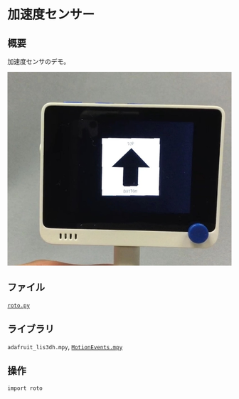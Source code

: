 # 加速度センサー

## 概要
加速度センサのデモ。

[![YouTube](./roto.jpg)](https://www.youtube.com/watch?v=DdqUJ4dByI4)

## ファイル
   [`roto.py`](/CIRCUITPY/roto.py)

## ライブラリ
   `adafruit_lis3dh.mpy`, [`MotionEvents.mpy`](/libsrc/MotionEvents.py)

## 操作
```
import roto
```
